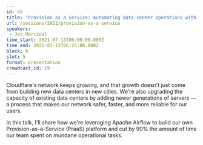 ```yaml
---
id: b5
title: "Provision as a Service: Automating data center operations with Airflow at Cloudflare"
url: /sessions/2021/provision-as-a-service
speakers:
 - Jet Mariscal
time_start: 2021-07-13T06:00:00.000Z
time_end: 2021-07-13T06:25:00.000Z
block: b
slot: 5
format: presentation
crowdcast_id: 19
---
```


Cloudflare's network keeps growing, and that growth doesn't just come from building new data centers in new cities. We're also upgrading the capacity of existing data centers by adding newer generations of servers — a process that makes our network safer, faster, and more reliable for our users.

 In this talk, I'll share how we're leveraging Apache Airflow to build our own Provision-as-a-Service (PraaS) platform and cut by 90% the amount of time our team spent on mundane operational tasks.
